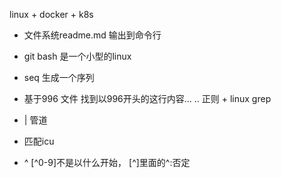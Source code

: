 linux + docker + k8s
- 文件系统readme.md 输出到命令行
- git bash 是一个小型的linux
- seq 生成一个序列

- 基于996 文件 找到以996开头的这行内容...
..
  正则 + linux grep
- | 管道
- 匹配icu
- \^ [^0-9]不是以什么开始， [^]里面的^:否定
